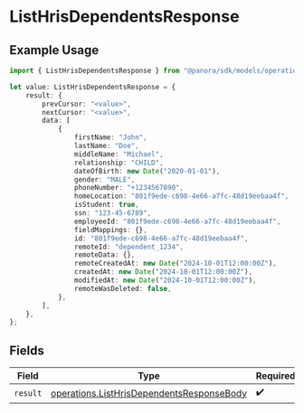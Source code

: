 # ListHrisDependentsResponse

## Example Usage

```typescript
import { ListHrisDependentsResponse } from "@panora/sdk/models/operations";

let value: ListHrisDependentsResponse = {
    result: {
        prevCursor: "<value>",
        nextCursor: "<value>",
        data: [
            {
                firstName: "John",
                lastName: "Doe",
                middleName: "Michael",
                relationship: "CHILD",
                dateOfBirth: new Date("2020-01-01"),
                gender: "MALE",
                phoneNumber: "+1234567890",
                homeLocation: "801f9ede-c698-4e66-a7fc-48d19eebaa4f",
                isStudent: true,
                ssn: "123-45-6789",
                employeeId: "801f9ede-c698-4e66-a7fc-48d19eebaa4f",
                fieldMappings: {},
                id: "801f9ede-c698-4e66-a7fc-48d19eebaa4f",
                remoteId: "dependent_1234",
                remoteData: {},
                remoteCreatedAt: new Date("2024-10-01T12:00:00Z"),
                createdAt: new Date("2024-10-01T12:00:00Z"),
                modifiedAt: new Date("2024-10-01T12:00:00Z"),
                remoteWasDeleted: false,
            },
        ],
    },
};
```

## Fields

| Field                                                                                                  | Type                                                                                                   | Required                                                                                               | Description                                                                                            |
| ------------------------------------------------------------------------------------------------------ | ------------------------------------------------------------------------------------------------------ | ------------------------------------------------------------------------------------------------------ | ------------------------------------------------------------------------------------------------------ |
| `result`                                                                                               | [operations.ListHrisDependentsResponseBody](../../models/operations/listhrisdependentsresponsebody.md) | :heavy_check_mark:                                                                                     | N/A                                                                                                    |